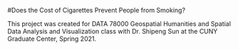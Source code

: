#Does the Cost of Cigarettes Prevent People from Smoking?

This project was created for DATA 78000 Geospatial Humanities and Spatial Data Analysis and Visualization class with Dr. Shipeng Sun at the CUNY Graduate Center, Spring 2021.


